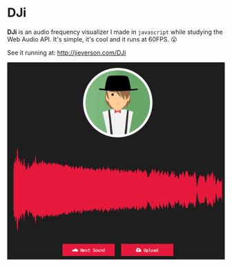 # DJi

**DJi** is an audio frequency visualizer I made in `javascript` while studying the Web Audio API. It's simple, it's cool and it runs at 60FPS. :open_mouth:

See it running at: http://jieverson.com/DJi

<p align="center">
  <img src="screencast.gif" />
</p>
